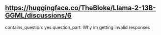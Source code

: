## https://huggingface.co/TheBloke/Llama-2-13B-GGML/discussions/6

contains_question: yes
question_part: Why im getting invalid responses